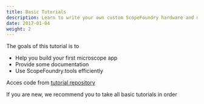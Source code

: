 ```yaml
---
title: Basic Tutorials
description: Learn to write your own custom ScopeFoundry hardware and measurement plugins.
date: 2017-01-04
weight: 2
---
```


The goals of this tutorial is to

- Help you build your first microscope app
- Provide some documentation
- Use ScopeFoundry.tools efficiently

Acces code from [tutorial repository](https://github.com/UBene/scope_foundry_2_basic_tutorial)

If you are new, we recommend you to take all basic tutorials in order
